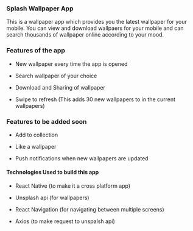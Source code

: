### Splash Wallpaper App

This is a wallpaper app which provides you the latest wallpaper for your mobile. You can view and download wallpaers for your mobile and can search thousands of wallpaper online according to your mood.


### Features of the app
- New wallpaper every time the app is opened

- Search wallpaper of your choice

- Download and Sharing of wallpaper

- Swipe to refresh (This adds 30 new wallpapers to in the current wallpapers)


### Features to be added soon 

- Add to collection

- Like a wallpaper

- Push notifications when new wallpapers are updated

#### Technologies Used to build this app

- React Native (to make it a cross platform app)

- Unsplash api (for wallpapers)

- React Navigation (for navigating between multiple screens)

- Axios (to make request to unspalsh api)

